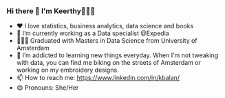 ### Hi there 👋 I'm Keerthy💁🏽‍♀️


- ❤️ I love statistics, business analytics, data science and books
- 🔭 I’m currently working as a Data specialist @Expedia
- 👩🏾‍🎓 Graduated with Masters in Data Science from University of Amsterdam
- 🌱 I’m addicted to learning new things everyday. When I'm not tweaking with data, you can find me biking on the streets of Amsterdam or working on my          embroidery designs.
- 📫 How to reach me: https://www.linkedin.com/in/kbalan/
- 😄 Pronouns: She/Her
 

